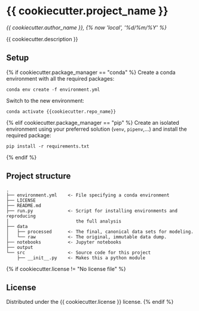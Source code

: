 # {{ cookiecutter.project_name }}

*{{ cookiecutter.author_name }}, {% now 'local', '%d/%m/%Y' %}*

{{ cookiecutter.description }}

## Setup

{% if cookiecutter.package_manager == "conda" %}
Create a conda environment with all the required packages: 
```
conda env create -f environment.yml
```
Switch to the new environment:
```
conda activate {{cookiecutter.repo_name}}
```
{% elif cookiecutter.package_manager == "pip" %}
Create an isolated environment using your preferred solution 
(`venv`, `pipenv`,...) and install the required package: 
```
pip install -r requirements.txt
```
{% endif %}

## Project structure

```
.
├── environment.yml    <- File specifying a conda environment
├── LICENSE
├── README.md
├── run.py             <- Script for installing environments and reproducing 
│                         the full analysis
├── data
│   ├── processed      <- The final, canonical data sets for modeling.
│   └── raw            <- The original, immutable data dump.
├── notebooks          <- Jupyter notebooks
├── output             
└── src                <- Source code for this project
    ├── __init__.py    <- Makes this a python module
```    

{% if cookiecutter.license != "No license file" %}
## License

Distributed under the  {{ cookiecutter.license }} license.
{% endif %}